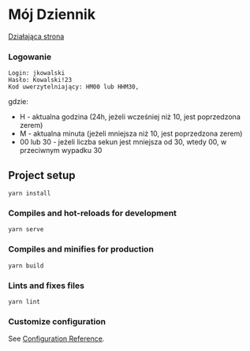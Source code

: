 # Mój Dziennik

[Działająca strona](https://vlaska.github.io/Moj-dziennik/)

### Logowanie

```
Login: jkowalski
Hasło: Kowalski!23
Kod uwerzytelniający: HM00 lub HHM30,
```

gdzie:
* H - aktualna godzina (24h, jeżeli wcześniej niż 10, jest poprzedzona zerem)
* M - aktualna minuta (jeżeli mniejsza niż 10, jest poprzedzona zerem)
* 00 lub 30 - jeżeli liczba sekun jest mniejsza od 30, wtedy 00, w przeciwnym wypadku 30

## Project setup

```
yarn install
```

### Compiles and hot-reloads for development

```
yarn serve
```

### Compiles and minifies for production

```
yarn build
```

### Lints and fixes files

```
yarn lint
```

### Customize configuration

See [Configuration Reference](https://cli.vuejs.org/config/).
